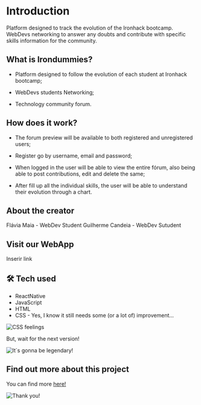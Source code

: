 # Introduction

Platform designed to track the evolution of the Ironhack bootcamp. WebDevs networking to answer any doubts and contribute with specific skills information for the community.


## What is Irondummies?

- Platform designed to follow the evolution of each student at Ironhack bootcamp;

- WebDevs students Networking;

- Technology community forum.



## How does it work?

- The forum preview will be available to both registered and unregistered users;

- Register go by username, email and password;

- When logged in the user will be able to view the entire fórum, also being able to post contributions, edit and delete the same;

- After fill up all the individual skills, the user will be able to understand their evolution through a chart.



## About the creator

Flávia Maia - WebDev Student
Guilherme Candeia - WebDev Sutudent

  

## Visit our WebApp

Inserir link


## 🛠 Tech used
 
 - ReactNative
 - JavaScript
 - HTML
 - CSS - Yes, I know it still needs some (or a lot of) improvement...

![CSS feelings](https://media.giphy.com/media/YFkpsHWCsNUUo/giphy.gif)

But, wait for the next version!

![It´s gonna be legendary!](https://media.giphy.com/media/4jzV9HSPBBiko/giphy.gif)

  

## Find out more about this project

You can find more [here!]()

![Thank you!](https://media.giphy.com/media/M9NbzZjAcxq9jS9LZJ/giphy.gif)